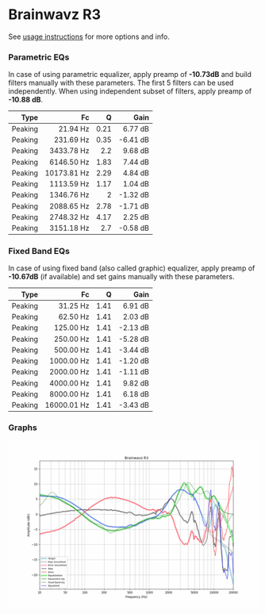 # Brainwavz R3
See [usage instructions](https://github.com/jaakkopasanen/AutoEq#usage) for more options and info.

### Parametric EQs
In case of using parametric equalizer, apply preamp of **-10.73dB** and build filters manually
with these parameters. The first 5 filters can be used independently.
When using independent subset of filters, apply preamp of **-10.88 dB**.

| Type    | Fc          |    Q | Gain     |
|--------:|------------:|-----:|---------:|
| Peaking | 21.94 Hz    | 0.21 | 6.77 dB  |
| Peaking | 231.69 Hz   | 0.35 | -6.41 dB |
| Peaking | 3433.78 Hz  | 2.2  | 9.68 dB  |
| Peaking | 6146.50 Hz  | 1.83 | 7.44 dB  |
| Peaking | 10173.81 Hz | 2.29 | 4.84 dB  |
| Peaking | 1113.59 Hz  | 1.17 | 1.04 dB  |
| Peaking | 1346.76 Hz  | 2    | -1.32 dB |
| Peaking | 2088.65 Hz  | 2.78 | -1.71 dB |
| Peaking | 2748.32 Hz  | 4.17 | 2.25 dB  |
| Peaking | 3151.18 Hz  | 2.7  | -0.58 dB |

### Fixed Band EQs
In case of using fixed band (also called graphic) equalizer, apply preamp of **-10.67dB**
(if available) and set gains manually with these parameters.

| Type    | Fc          |    Q | Gain     |
|--------:|------------:|-----:|---------:|
| Peaking | 31.25 Hz    | 1.41 | 6.91 dB  |
| Peaking | 62.50 Hz    | 1.41 | 2.03 dB  |
| Peaking | 125.00 Hz   | 1.41 | -2.13 dB |
| Peaking | 250.00 Hz   | 1.41 | -5.28 dB |
| Peaking | 500.00 Hz   | 1.41 | -3.44 dB |
| Peaking | 1000.00 Hz  | 1.41 | -1.20 dB |
| Peaking | 2000.00 Hz  | 1.41 | -1.11 dB |
| Peaking | 4000.00 Hz  | 1.41 | 9.82 dB  |
| Peaking | 8000.00 Hz  | 1.41 | 6.18 dB  |
| Peaking | 16000.01 Hz | 1.41 | -3.43 dB |

### Graphs
![](./Brainwavz%20R3.png)